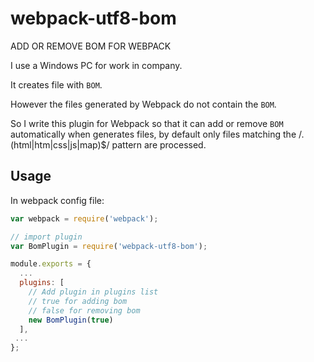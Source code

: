 # webpack-utf8-bom

ADD OR REMOVE BOM FOR WEBPACK

I use a Windows PC for work in company.

It creates file with `BOM`.

However the files generated by Webpack do not contain the `BOM`.

So I write this plugin for Webpack so that it can add or remove `BOM` automatically when generates files, by default only files matching the /\.(html|htm|css|js|map)$/ pattern are processed.

## Usage

In webpack config file:

```javascript
var webpack = require('webpack');

// import plugin
var BomPlugin = require('webpack-utf8-bom');

module.exports = {
  ...
  plugins: [
    // Add plugin in plugins list
    // true for adding bom
    // false for removing bom
    new BomPlugin(true)
  ],
 ...
};
```
